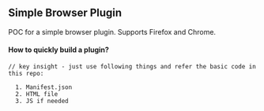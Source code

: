 ## Simple Browser Plugin

POC for a simple browser plugin. Supports Firefox and Chrome.

#### How to quickly build a plugin?
```
// key insight - just use following things and refer the basic code in this repo:

  1. Manifest.json 
  2. HTML file
  3. JS if needed
```
